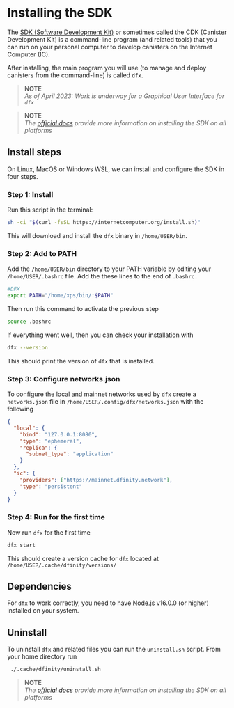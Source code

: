 # Installing the SDK

The [SDK (Software Development Kit)](https://internetcomputer.org/docs/current/references/cli-reference/) or sometimes called the CDK (Canister Development Kit) is a command-line program (and related tools) that you can run on your personal computer to develop canisters on the Internet Computer (IC).

After installing, the main program you will use (to manage and deploy canisters from the command-line) is called `dfx`.

> **NOTE**  
> _As of April 2023: Work is underway for a Graphical User Interface for `dfx`_

> **NOTE**  
> _The [official docs](https://internetcomputer.org/docs/current/developer-docs/setup/install/) provide more information on installing the SDK on all platforms_

## Install steps

On Linux, MacOS or Windows WSL, we can install and configure the SDK in four steps.

### Step 1: Install

Run this script in the terminal:

```bash
sh -ci "$(curl -fsSL https://internetcomputer.org/install.sh)"
```

This will download and install the `dfx` binary in `/home/USER/bin`.

### Step 2: Add to PATH

Add the `/home/USER/bin` directory to your PATH variable by editing your `/home/USER/.bashrc` file. Add the these lines to the end of `.bashrc.`

```bash
#DFX
export PATH="/home/xps/bin/:$PATH"
```

Then run this command to activate the previous step

```bash
source .bashrc
```

If everything went well, then you can check your installation with

```bash
dfx --version
```

This should print the version of `dfx` that is installed.

### Step 3: Configure networks.json

To configure the local and mainnet networks used by `dfx` create a `networks.json` file in `/home/USER/.config/dfx/networks.json` with the following

```json
{
  "local": {
    "bind": "127.0.0.1:8080",
    "type": "ephemeral",
    "replica": {
      "subnet_type": "application"
    }
  },
  "ic": {
    "providers": ["https://mainnet.dfinity.network"],
    "type": "persistent"
  }
}
```

### Step 4: Run for the first time

Now run `dfx` for the first time

```bash
dfx start
```

This should create a version cache for `dfx` located at `/home/USER/.cache/dfinity/versions/`

## Dependencies

For `dfx` to work correctly, you need to have [Node.js](https://nodejs.org/en/download/current) v16.0.0 (or higher) installed on your system.

## Uninstall

To uninstall `dfx` and related files you can run the `uninstall.sh` script. From your home directory run

```bash
 ./.cache/dfinity/uninstall.sh
```

> **NOTE**  
> _The [official docs](https://internetcomputer.org/docs/current/developer-docs/setup/install/) provide more information on installing the SDK on all platforms_
